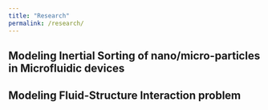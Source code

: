 ```yaml
---
title: "Research"
permalink: /research/
---
```


## Modeling Inertial Sorting of nano/micro-particles in Microfluidic devices

## Modeling Fluid-Structure Interaction problem
